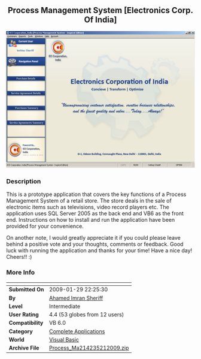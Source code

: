 ﻿<div align="center">

## Process Management System \[Electronics Corp\. Of India\]

<img src="PIC20092143707318.jpg">
</div>

### Description

This is a prototype application that covers the key functions of a Process Management System of a retail store. The store deals in the sale of electronic items such as televisions, video record players etc. The application uses SQL Server 2005 as the back end and VB6 as the front end. Instructions on how to install and run the application have been provided for your convenience.

On another note, I would greatly appreciate it if you could please leave behind a positive vote and your thoughts, comments or feedback. Good luck with running the application and thanks for your time! Have a nice day! Cheers!! :)
 
### More Info
 


<span>             |<span>
---                |---
**Submitted On**   |2009-01-29 22:25:30
**By**             |[Ahamed Imran Sheriff](https://github.com/Planet-Source-Code/PSCIndex/blob/master/ByAuthor/ahamed-imran-sheriff.md)
**Level**          |Intermediate
**User Rating**    |4.4 (53 globes from 12 users)
**Compatibility**  |VB 6\.0
**Category**       |[Complete Applications](https://github.com/Planet-Source-Code/PSCIndex/blob/master/ByCategory/complete-applications__1-27.md)
**World**          |[Visual Basic](https://github.com/Planet-Source-Code/PSCIndex/blob/master/ByWorld/visual-basic.md)
**Archive File**   |[Process\_Ma214235212009\.zip](https://github.com/Planet-Source-Code/ahamed-imran-sheriff-process-management-system-electronics-corp-of-india__1-71707/archive/master.zip)








